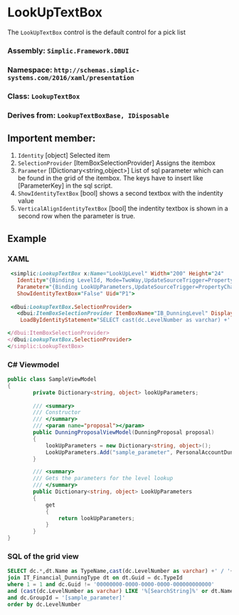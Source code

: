 # LookUpTextBox

The `LookUpTextBox` control is the default control for a pick list

### Assembly: `Simplic.Framework.DBUI`
### Namespace: `http://schemas.simplic-systems.com/2016/xaml/presentation`
### Class: `LookupTextBox`
### Derives from: `LookupTextBoxBase, IDisposable`


## Importent member:
1. `Identity` [object] Selected item 
2. `SelectionProvider` [ItemBoxSelectionProvider] 
Assigns the itembox
3. `Parameter` [IDictionary<string,object>]
List of sql parameter which can be found in the grid of the itembox.
The keys have to insert like \[ParameterKey] in the sql script.
4. `ShowIdentityTextBox` [bool] shows a second textbox with the indentity value
5. `VerticalAlignIdentityTextBox` [bool] the indentity textbox is shown in a second row when 
the parameter is true.

## Example
### XAML
```ruby 
 <simplic:LookupTextBox x:Name="LookUpLevel" Width="200" Height="24" 
   Identity="{Binding LevelId, Mode=TwoWay,UpdateSourceTrigger=PropertyChanged,ValidatesOnDataErrors=True}" 
   Parameter="{Binding LookUpParameters,UpdateSourceTrigger=PropertyChanged}" 
   ShowIdentityTextBox="False" Uid="P1">
                                               
 <dbui:LookupTextBox.SelectionProvider>
   <dbui:ItemBoxSelectionProvider ItemBoxName="IB_DunningLevel" DisplayColumn="Friendlyname"    IdentityColumn="Guid" DisplayFriendlyColumn="Friendlyname" 
	LoadByIdentityStatement="SELECT cast(dc.LevelNumber as varchar) +' / '+dt.Name as Friendlyname ,dc.LevelNumber, dc.Guid FROM IT_Financial_DunningLevel dc join IT_Financial_DunningType dt on dt.Guid = dc.TypeId  where dc.Guid = '[SearchString]'">

</dbui:ItemBoxSelectionProvider>
</dbui:LookupTextBox.SelectionProvider>
</simplic:LookupTextBox>
```

### C# Viewmodel

```csharp
public class SampleViewModel
{
        private Dictionary<string, object> lookUpParameters;
 
        /// <summary>
        /// Constructor
        /// </summary>
        /// <param name="proposal"></param>
        public DunningProposalViewModel(DunningProposal proposal)
        {
            lookUpParameters = new Dictionary<string, object>();
            LookUpParameters.Add("sample_parameter", PersonalAccountDunningGroup.Guid);
        }

        /// <summary>
        /// Gets the parameters for the level lookup 
        /// </summary>
        public Dictionary<string, object> LookUpParameters
        {
            get
            {
                return lookUpParameters;
            }
        }
}
```
### SQL of the grid view

```sql
SELECT dc.*,dt.Name as TypeName,cast(dc.LevelNumber as varchar) +' / '+dt.Name as Friendlyname  FROM IT_Financial_DunningLevel dc
join IT_Financial_DunningType dt on dt.Guid = dc.TypeId 
where 1 = 1 and dc.Guid != '00000000-0000-0000-0000-000000000000'
and (cast(dc.LevelNumber as varchar) LIKE '%[SearchString]%' or dt.Name  LIKE '%[SearchString]%' ) 
and dc.GroupId = '[sample_parameter]'
order by dc.LevelNumber
```